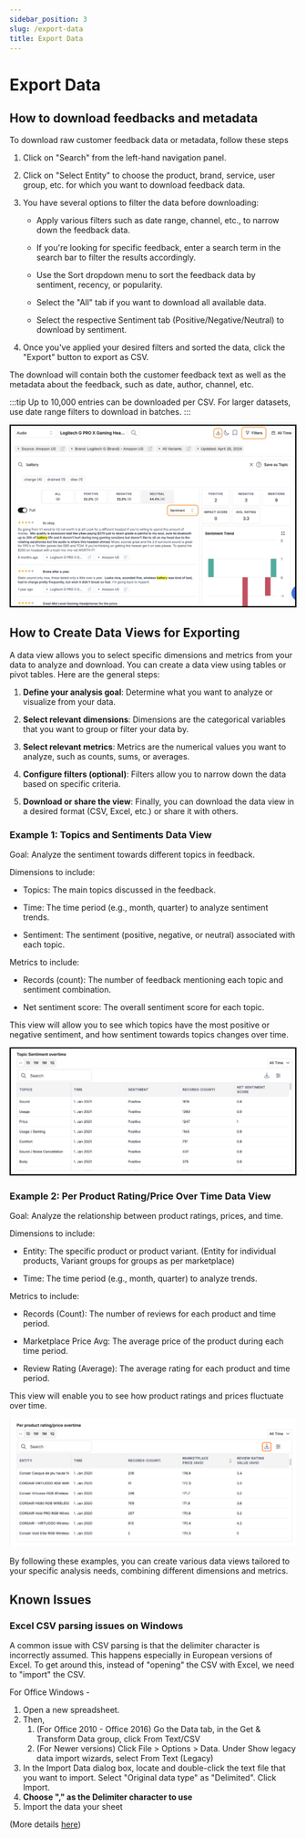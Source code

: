 ```yaml
---
sidebar_position: 3
slug: /export-data
title: Export Data
---
```

# **Export Data**
## **How to download feedbacks and metadata**

To download raw customer feedback data or metadata, follow these steps

1. Click on "Search" from the left-hand navigation panel.

2. Click on "Select Entity" to choose the product, brand, service, user group, etc. for which you want to download feedback data.

3. You have several options to filter the data before downloading:

   - Apply various filters such as date range, channel, etc., to narrow down the feedback data.

   - If you're looking for specific feedback, enter a search term in the search bar to filter the results accordingly.

   - Use the Sort dropdown menu to sort the feedback data by sentiment, recency, or popularity.

   - Select the "All" tab if you want to download all available data.

   - Select the respective Sentiment tab (Positive/Negative/Neutral) to download by sentiment.

4. Once you've applied your desired filters and sorted the data, click the "Export" button to export as CSV.

The download will contain both the customer feedback text as well as the metadata about the feedback, such as date, author, channel, etc.

:::tip
Up to 10,000 entries can be downloaded per CSV. For larger datasets, use date range filters to download in batches.
:::

![download-feedback](/img/help/guides/export-data/search.png)

## **How to Create Data Views for Exporting** 

A data view allows you to select specific dimensions and metrics from your data to analyze and download. You can create a data view using tables or pivot tables. Here are the general steps:

1. **Define your analysis goal**: Determine what you want to analyze or visualize from your data.

2. **Select relevant dimensions**: Dimensions are the categorical variables that you want to group or filter your data by.

3. **Select relevant metrics**: Metrics are the numerical values you want to analyze, such as counts, sums, or averages.

4. **Configure filters (optional)**: Filters allow you to narrow down the data based on specific criteria.

5. **Download or share the view**: Finally, you can download the data view in a desired format (CSV, Excel, etc.) or share it with others.


### **Example 1: Topics and Sentiments Data View**

Goal: Analyze the sentiment towards different topics in feedback.

Dimensions to include:

- Topics: The main topics discussed in the feedback.

- Time: The time period (e.g., month, quarter) to analyze sentiment trends.

- Sentiment: The sentiment (positive, negative, or neutral) associated with each topic.

Metrics to include:

- Records (count): The number of feedback mentioning each topic and sentiment combination.

- Net sentiment score: The overall sentiment score for each topic.

This view will allow you to see which topics have the most positive or negative sentiment, and how sentiment towards topics changes over time.

![topic-sentiment](/img/help/guides/export-data/topics-sentiment.png)

### **Example 2: Per Product Rating/Price Over Time Data View**

Goal: Analyze the relationship between product ratings, prices, and time.

Dimensions to include:

- Entity: The specific product or product variant. (Entity for individual products, Variant groups for groups as per marketplace)

- Time: The time period (e.g., month, quarter) to analyze trends.

Metrics to include:

- Records (Count): The number of reviews for each product and time period.

- Marketplace Price Avg: The average price of the product during each time period.

- Review Rating (Average): The average rating for each product and time period.

This view will enable you to see how product ratings and prices fluctuate over time.

![rating-price](/img/help/guides/export-data/rating-price.png)

By following these examples, you can create various data views tailored to your specific analysis needs, combining different dimensions and metrics. 

## Known Issues

### Excel CSV parsing issues on Windows

A common issue with CSV parsing is that the delimiter character is incorrectly assumed. This happens especially in European versions of Excel. To get around this, instead of "opening" the CSV with Excel, we need to "import" the CSV.

For Office Windows -

1.  Open a new spreadsheet.
2.  Then,
    1.  (For Office 2010 - Office 2016) Go the Data tab, in the Get & Transform Data group, click From Text/CSV 
    2.  (For Newer versions) Click File > Options > Data. Under Show legacy data import wizards, select From Text (Legacy)
3.  In the Import Data dialog box, locate and double-click the text file that you want to import. Select "Original data type" as "Delimited". Click Import.
4.  **Choose "," as the Delimiter character to use**
5.  Import the data your sheet

(More details [here](https://support.microsoft.com/en-us/office/text-import-wizard-c5b02af6-fda1-4440-899f-f78bafe41857#ID0EBBJ=Newer_versions))

